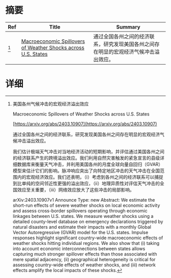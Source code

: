 # 摘要

| Ref | Title | Summary |
| --- | --- | --- |
| [^1] | [Macroeconomic Spillovers of Weather Shocks across U.S. States](https://arxiv.org/abs/2403.10907) | 通过全国各州之间的经济联系，研究发现美国各州之间存在明显的宏观经济气候冲击溢出效应。 |

# 详细

[^1]: 美国各州气候冲击的宏观经济溢出效应

    Macroeconomic Spillovers of Weather Shocks across U.S. States

    [https://arxiv.org/abs/2403.10907](https://arxiv.org/abs/2403.10907)

    通过全国各州之间的经济联系，研究发现美国各州之间存在明显的宏观经济气候冲击溢出效应。

    

    我们估计极端天气冲击对当地经济活动的短期影响，并评估通过美国各州之间的经济联系产生的跨境溢出效应。我们利用自然灾害触发的紧急宣言的县级详细数据库来衡量天气冲击，并利用美国各州的月度全球向量自回归（GVAR）模型来估计它们的影响。脉冲响应突出了向特定地区冲击的天气冲击在全国范围内的宏观经济效应。我们还表明，（i）考虑到各州之间的经济联系可以捕捉到比单纯的空间邻近性更强的溢出效应，（ii）地理异质性对评估天气冲击的全国效应至关重要，（iii）网络效应放大了这些冲击的局部影响。

    arXiv:2403.10907v1 Announce Type: new  Abstract: We estimate the short-run effects of severe weather shocks on local economic activity and assess cross-border spillovers operating through economic linkages between U.S. states. We measure weather shocks using a detailed county-level database on emergency declarations triggered by natural disasters and estimate their impacts with a monthly Global Vector Autoregressive (GVAR) model for the U.S. states. Impulse responses highlight significant country-wide macroeconomic effects of weather shocks hitting individual regions. We also show that (i) taking into account economic interconnections between states allows capturing much stronger spillover effects than those associated with mere spatial adjacency, (ii) geographical heterogeneity is critical for assessing country-wide effects of weather shocks, and (iii) network effects amplify the local impacts of these shocks.
    

